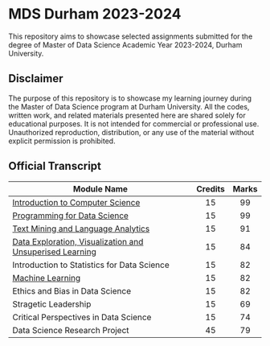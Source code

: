 # MDS Durham 2023-2024
This repository aims to showcase selected assignments submitted for the degree of Master of Data Science Academic Year 2023-2024, Durham University.

## Disclaimer
The purpose of this repository is to showcase my learning journey during the Master of Data Science program at Durham University. All the codes, written work, and related materials presented here are shared solely for educational purposes. It is not intended for commercial or professional use. Unauthorized reproduction, distribution, or any use of the material without explicit permission is prohibited.

## Official Transcript
| Module Name |  Credits  |  Marks  |
|---------------------|:---------:|:-------:|
|[Introduction to Computer Science](./Intro%20to%20Computer%20Science/)|15|99|
|[Programming for Data Science](./Programming%20for%20Data%20Science/)|15|99|
|[Text Mining and Language Analytics](./Text%20Mining%20and%20Language%20Analytics/)|15|91|
|[Data Exploration, Visualization and Unsuperised Learning](./Data%20Exploration%20Visualization%20and%20Unsupervised%20Learning/)|15|84|
|Introduction to Statistics for Data Science|15|82|
|[Machine Learning](./Machine%20Learning/)|15|82|
|Ethics and Bias in Data Science|15|82|
|Stragetic Leadership|15|69|
|Critical Perspectives in Data Science|15|74|
|Data Science Research Project|45|79|

